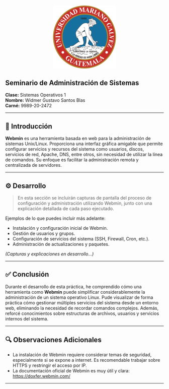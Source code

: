 
<p align="center">
  <img src="Img/Umg.png" alt="UMG Logo" width="200"/>
</p>

## Seminario de Administración de Sistemas  
**Clase:** Sistemas Operativos 1  
**Nombre:** Widmer Gustavo Santos Blas  
**Carné:** 9989-20-2472  

---

## 📌 Introducción

**Webmin** es una herramienta basada en web para la administración de sistemas Unix/Linux. Proporciona una interfaz gráfica amigable que permite configurar servicios y recursos del sistema como usuarios, discos, servicios de red, Apache, DNS, entre otros, sin necesidad de utilizar la línea de comandos. Su enfoque es facilitar la administración remota y centralizada de servidores.

---

## ⚙️ Desarrollo

> En esta sección se incluirán capturas de pantalla del proceso de configuración y administración utilizando Webmin, junto con una explicación detallada de cada paso ejecutado.

Ejemplos de lo que puedes incluir más adelante:
- Instalación y configuración inicial de Webmin.
- Gestión de usuarios y grupos.
- Configuración de servicios del sistema (SSH, Firewall, Cron, etc.).
- Administración de actualizaciones y paquetes.

*(Capturas y explicaciones en desarrollo...)*

---

## ✅ Conclusión

Durante el desarrollo de esta práctica, he comprendido cómo una herramienta como **Webmin** puede simplificar considerablemente la administración de un sistema operativo Linux. Pude visualizar de forma práctica cómo gestionar múltiples servicios del sistema desde un entorno web, eliminando la necesidad de recordar comandos complejos. Además, reforcé conocimientos sobre estructuras de archivos, usuarios y servicios internos del sistema.

---

## 🔍 Observaciones Adicionales

- La instalación de Webmin requiere considerar temas de seguridad, especialmente si se expone a internet. Es recomendable trabajar sobre HTTPS y restringir el acceso por IP.
- La documentación oficial de Webmin es muy útil y clara: https://doxfer.webmin.com/

---


